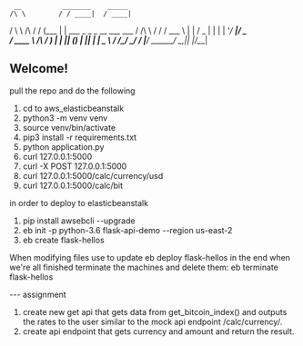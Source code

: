     __          _______    _____                          
    /\ \        / / ____|  / ____|                         
   /  \ \  /\  / / (___   | |     ___  _   _ _ __ ___  ___ 
  / /\ \ \/  \/ / \___ \  | |    / _ \| | | | '__/ __|/ _ \
 / ____ \  /\  /  ____) | | |___| (_) | |_| | |  \__ \  __/
/_/    \_\/  \/  |_____/   \_____\___/ \__,_|_|  |___/\___|

Welcome!
---------

pull the repo and do the following
1. cd to aws_elasticbeanstalk
2. python3 -m venv venv
3. source venv/bin/activate
4. pip3 install -r requirements.txt
5. python application.py 
6. curl 127.0.0.1:5000
7. curl -X POST 127.0.0.1:5000
8. curl 127.0.0.1:5000/calc/currency/usd
8. curl 127.0.0.1:5000/calc/bit

in order to deploy to elasticbeanstalk

1. pip install awsebcli --upgrade
2. eb init -p python-3.6 flask-api-demo --region us-east-2
3. eb create flask-hellos

When modifying files use to update
eb deploy flask-hellos
in the end when we're all finished terminate the machines and delete them:
eb terminate flask-hellos

--- assignment
1. create new get api that gets data from get_bitcoin_index() and outputs the 
   rates to the user similar to the mock api endpoint /calc/currency/.
2. create api endpoint that gets currency and amount and return the result.
